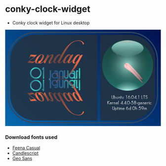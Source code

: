 # conky-clock-widget
- Conky clock widget for Linux desktop

<p align="center">
  <img src="https://raw.githubusercontent.com/wim66/conky-clock-widget/master/conky-clock-widget/preview.png" alt="Conky clock widget">
</p>

### Download fonts used
- [Feena Casual](http://www.1001fonts.com/feena-casual-font.html)
- [Candlescript](http://www.dafont.com/candlescript.font)
- [Geo Sans](http://www.dafont.com/geo-sans-light.font)

